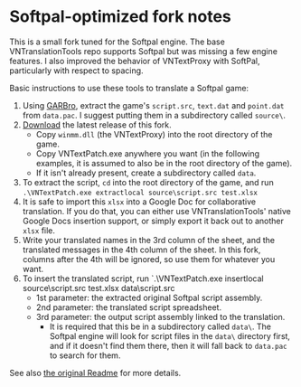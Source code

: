 # Softpal-optimized fork notes

This is a small fork tuned for the Softpal engine.  The base VNTranslationTools repo supports Softpal but was missing a few engine features.
I also improved the behavior of VNTextProxy with SoftPal, particularly with respect to spacing.

Basic instructions to use these tools to translate a Softpal game:
1. Using [GARBro](https://github.com/morkt/GARbro), extract the game's `script.src`, `text.dat` and `point.dat` from `data.pac`.  I suggest putting them in a subdirectory called `source\`.
2. [Download](https://github.com/alexelias/VNTranslationTools_Softpal/releases) the latest release of this fork.
   * Copy `winmm.dll` (the VNTextProxy) into the root directory of the game.
   * Copy VNTextPatch.exe anywhere you want (in the following examples, it is assumed to also be in the root directory of the game).
   * If it isn't already present, create a subdirectory called `data`.
3. To extract the script, `cd` into the root directory of the game, and run `.\VNTextPatch.exe extractlocal source\script.src test.xlsx`
4. It is safe to import this `xlsx` into a Google Doc for collaborative translation. If you do that, you can either use VNTranslationTools' native Google Docs insertion support, or simply export
it back out to another `xlsx` file.
5. Write your translated names in the 3rd column of the sheet, and the translated messages in the 4th column of the sheet. In this fork, columns after the 4th will be ignored, so use them
for whatever you want.
6. To insert the translated script, run `.\VNTextPatch.exe insertlocal source\script.src test.xlsx data\script.src
   * 1st parameter: the extracted original Softpal script assembly.
   * 2nd parameter: the translated script spreadsheet.
   * 3rd parameter: the output script assembly linked to the translation.
       * It is required that this be in a subdirectory called `data\`.  The Softpal engine will look for script files in the `data\` directory first, and if it doesn't find them there, then it will fall back to `data.pac` to search for them.

See also [the original Readme](https://github.com/arcusmaximus/VNTranslationTools) for more details.
